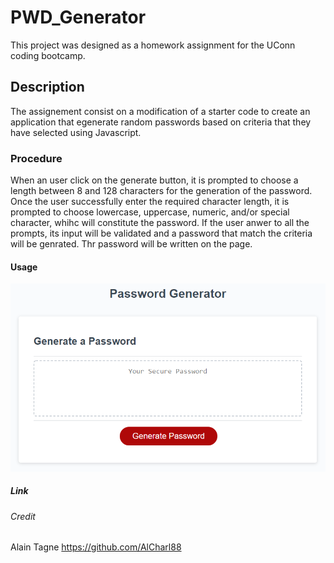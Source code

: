 # PWD_Generator

This project was designed as a homework assignment for the UConn coding bootcamp. 

## Description
The assignement consist on a modification of a starter code to create an application that egenerate random passwords based on criteria that they have selected using Javascript.


### Procedure
 
When an user click on the generate button, it is prompted to choose a length between 8 and 128 characters for the generation of the password.
Once the user successfully enter the required character length, it is prompted to 
choose lowercase, uppercase, numeric, and/or special character, whihc will constitute the password.
If the user anwer to all the prompts, its input will be validated and a password that match the criteria will be genrated.
Thr password will be written on the page.

#### Usage
![Password-Generator Demo](assets/images/03-javascript-homework-demo.png)


##### Link


###### Credit
Alain Tagne
https://github.com/AlCharl88